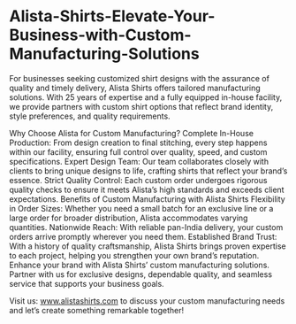# Alista-Shirts-Elevate-Your-Business-with-Custom-Manufacturing-Solutions
For businesses seeking customized shirt designs with the assurance of quality and timely delivery, Alista Shirts offers tailored manufacturing solutions. With 25 years of expertise and a fully equipped in-house facility, we provide partners with custom shirt options that reflect brand identity, style preferences, and quality requirements.

Why Choose Alista for Custom Manufacturing?
Complete In-House Production: From design creation to final stitching, every step happens within our facility, ensuring full control over quality, speed, and custom specifications.
Expert Design Team: Our team collaborates closely with clients to bring unique designs to life, crafting shirts that reflect your brand’s essence.
Strict Quality Control: Each custom order undergoes rigorous quality checks to ensure it meets Alista’s high standards and exceeds client expectations.
Benefits of Custom Manufacturing with Alista Shirts
Flexibility in Order Sizes: Whether you need a small batch for an exclusive line or a large order for broader distribution, Alista accommodates varying quantities.
Nationwide Reach: With reliable pan-India delivery, your custom orders arrive promptly wherever you need them.
Established Brand Trust: With a history of quality craftsmanship, Alista Shirts brings proven expertise to each project, helping you strengthen your own brand’s reputation.
Enhance your brand with Alista Shirts’ custom manufacturing solutions. Partner with us for exclusive designs, dependable quality, and seamless service that supports your business goals.

Visit us: www.alistashirts.com to discuss your custom manufacturing needs and let’s create something remarkable together!
